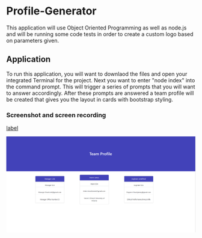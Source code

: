 # Profile-Generator
This application will use Object Oriented Programming as well as node.js and will be running some code tests in order to create a custom logo based on parameters given.


## Application
To run this application, you will want to downlaod the files and open your integrated Terminal for the project. Next you want to enter "node index" into the command prompt. This will trigger a series of prompts that you will want to answer accordingly. After these prompts are answered a team profile will be created that gives you the layout in cards with bootstrap styling. 


### Screenshot and screen recording 
[label](dist/generateHTML.js%20-%20Logo-Generator%20-%20Visual%20Studio%20Code%202023-03-08%2014-20-03.mp4)

![Alt text](dist/screenshot-profile-generator.PNG)